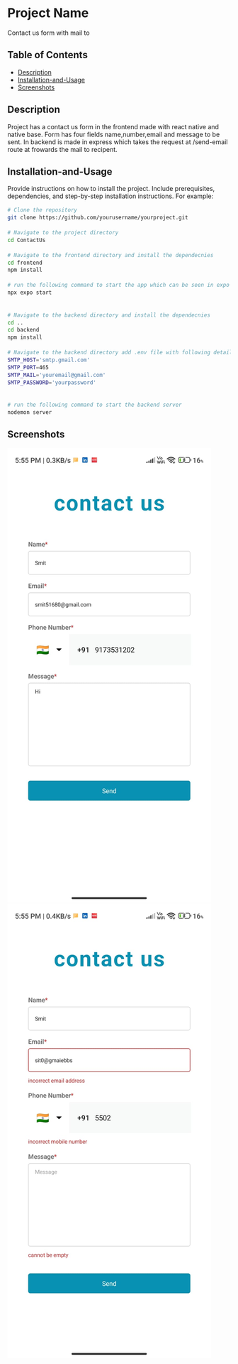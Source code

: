 # Project Name

Contact us form with mail to 

## Table of Contents
- [Description](#description)
- [Installation-and-Usage](#installation-and-Usage)
- [Screenshots](#Screenshots)



## Description

Project has a contact us form in the frontend made with react native and native base. Form has four fields name,number,email and message to be sent. In backend is made in express which takes the request at /send-email route at frowards the mail to recipent.

## Installation-and-Usage

Provide instructions on how to install the project. Include prerequisites, dependencies, and step-by-step installation instructions. For example:

```bash
# Clone the repository
git clone https://github.com/yourusername/yourproject.git

# Navigate to the project directory
cd ContactUs

# Navigate to the frontend directory and install the dependecnies
cd frontend
npm install

# run the following command to start the app which can be seen in expo app downloaded in your phone by scanning the qr code provided
npx expo start


# Navigate to the backend directory and install the dependecnies
cd ..
cd backend
npm install

# Navigate to the backend directory add .env file with following details
SMTP_HOST='smtp.gmail.com'
SMTP_PORT=465
SMTP_MAIL='youremail@gmail.com'
SMTP_PASSWORD='yourpassword'


# run the following command to start the backend server
nodemon server 

```

## Screenshots
![image1](images/WithError.jpg)
![image2](images/WithoutError.jpg)



